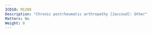 ```yaml
---
ICD10: M1208
Description: "Chronic postrheumatic arthropathy [Jaccoud]: Other"
Matters: No
Weight: 0
---
```



